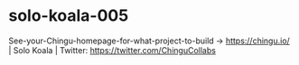 # solo-koala-005
See-your-Chingu-homepage-for-what-project-to-build -> https://chingu.io/ | Solo Koala |  Twitter: https://twitter.com/ChinguCollabs

